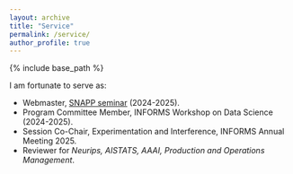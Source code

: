 ```yaml
---
layout: archive
title: "Service"
permalink: /service/
author_profile: true
---
```


{% include base_path %}

I am fortunate to serve as:  

- Webmaster, [SNAPP seminar](https://sites.google.com/view/snappseminar/) (2024-2025).  
- Program Committee Member, INFORMS Workshop on Data Science (2024-2025).  
- Session Co-Chair, Experimentation and Interference, INFORMS Annual Meeting 2025.
- Reviewer for *Neurips, AISTATS, AAAI, Production and Operations Management*.  
